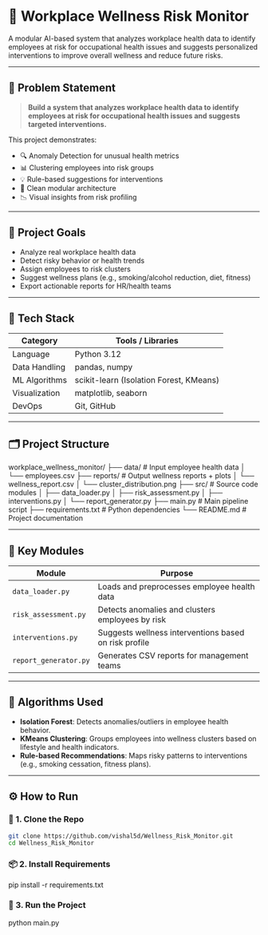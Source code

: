 # 🧠 Workplace Wellness Risk Monitor

A modular AI-based system that analyzes workplace health data to identify employees at risk for occupational health issues and suggests personalized interventions to improve overall wellness and reduce future risks.

---

## 🚩 Problem Statement

> **Build a system that analyzes workplace health data to identify employees at risk for occupational health issues and suggests targeted interventions.**

This project demonstrates:
- 🔍 Anomaly Detection for unusual health metrics
- 📊 Clustering employees into risk groups
- 💡 Rule-based suggestions for interventions
- 📁 Clean modular architecture
- 📉 Visual insights from risk profiling

---

## 🎯 Project Goals

- Analyze real workplace health data
- Detect risky behavior or health trends
- Assign employees to risk clusters
- Suggest wellness plans (e.g., smoking/alcohol reduction, diet, fitness)
- Export actionable reports for HR/health teams

---

## 🧱 Tech Stack

| Category        | Tools / Libraries                         |
|----------------|--------------------------------------------|
| Language        | Python 3.12                               |
| Data Handling   | pandas, numpy                             |
| ML Algorithms   | scikit-learn (Isolation Forest, KMeans)   |
| Visualization   | matplotlib, seaborn                       |
| DevOps          | Git, GitHub                               |

---

## 🗂️ Project Structure

workplace_wellness_monitor/
├── data/ # Input employee health data
│ └── employees.csv
├── reports/ # Output wellness reports + plots
│ └── wellness_report.csv
│ └── cluster_distribution.png
├── src/ # Source code modules
│ ├── data_loader.py
│ ├── risk_assessment.py
│ ├── interventions.py
│ └── report_generator.py
├── main.py # Main pipeline script
├── requirements.txt # Python dependencies
└── README.md # Project documentation


---

## 📌 Key Modules

| Module               | Purpose                                                 |
|----------------------|---------------------------------------------------------|
| `data_loader.py`     | Loads and preprocesses employee health data             |
| `risk_assessment.py` | Detects anomalies and clusters employees by risk        |
| `interventions.py`   | Suggests wellness interventions based on risk profile   |
| `report_generator.py`| Generates CSV reports for management teams              |

---

## 🧠 Algorithms Used

- **Isolation Forest**: Detects anomalies/outliers in employee health behavior.
- **KMeans Clustering**: Groups employees into wellness clusters based on lifestyle and health indicators.
- **Rule-based Recommendations**: Maps risky patterns to interventions (e.g., smoking cessation, fitness plans).

---

## ⚙️ How to Run

### 🧩 1. Clone the Repo

```bash
git clone https://github.com/vishal5d/Wellness_Risk_Monitor.git
cd Wellness_Risk_Monitor
```
### 📦 2. Install Requirements

pip install -r requirements.txt

### 🚀 3. Run the Project

python main.py


